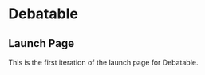Debatable
=========
Launch Page
-----------

This is the first iteration of the launch page for Debatable.
